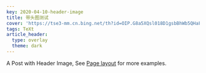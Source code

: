 ```yaml
---
key: 2020-04-10-header-image
title: 带头图测试
cover: 'https://tse3-mm.cn.bing.net/th?id=OIP.G8a5XQsl018D1gsbBhWb5QHaFF&pid=Api&rs=1'
tags: TeXt
article_header:
  type: overlay
  theme: dark
---
```


A Post with Header Image, See [Page layout](https://tianqi.name/jekyll-TeXt-theme/samples.html#page-layout) for more examples.

<!--more-->
